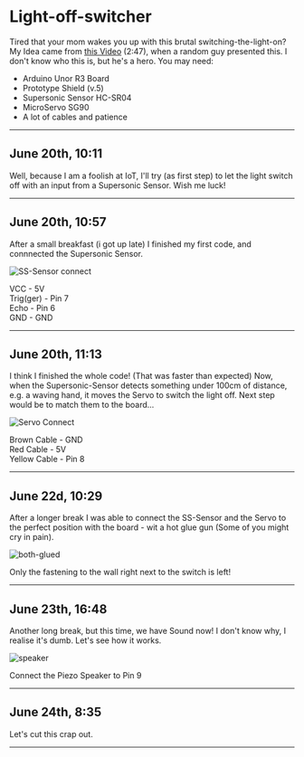 # Light-off-switcher
Tired that your mom wakes you up with this brutal switching-the-light-on? My Idea came from [this Video](https://www.youtube.com/watch?v=XNcZpjLA3yI) (2:47), when a random guy presented this. I don't know who this is, but he's a hero.
You may need:
* Arduino Unor R3 Board
* Prototype Shield (v.5)
* Supersonic Sensor HC-SR04
* MicroServo SG90
* A lot of cables and patience
________________________________________________________________________________________________________________________________
## June 20th, 10:11  
Well, because I am a foolish at IoT, I'll try (as first step) to let the light switch off with an input from a Supersonic Sensor.
Wish me luck!
________________________________________________________________________________________________________________________________
## June 20th, 10:57  
After a small breakfast (i got up late) I finished my first code, and connnected the Supersonic Sensor.

![SS-Sensor connect](https://github.com/user-attachments/assets/64cf7565-8ab5-4add-918b-5b5d57c22de2)

VCC - 5V  
Trig(ger) - Pin 7  
Echo - Pin 6  
GND - GND  
________________________________________________________________________________________________________________________________
## June 20th, 11:13  
I think I finished the whole code! (That was faster than expected)
Now, when the Supersonic-Sensor detects something under 100cm of distance, e.g. a waving hand, it moves the Servo to switch the light off.
Next step would be to match them to the board...

![Servo Connect](https://github.com/user-attachments/assets/dcba93c6-3719-4a8e-b0d1-88b27194d820)

Brown Cable - GND  
Red Cable - 5V  
Yellow Cable - Pin 8
________________________________________________________________________________________________________________________________
## June 22d, 10:29
After a longer break I was able to connect the SS-Sensor and the Servo to the perfect position with the board - wit a hot glue gun (Some of you might cry in pain).

![both-glued](https://github.com/user-attachments/assets/6b94b420-e894-4811-b703-2d2bee55c992)

Only the fastening to the wall right next to the switch is left!
________________________________________________________________________________________________________________________________
## June 23th, 16:48
Another long break, but this time, we have Sound now!
I don't know why, I realise it's dumb. Let's see how it works.

![speaker](https://github.com/user-attachments/assets/863a4bfb-462b-4c02-8493-298bff4778ac)

Connect the Piezo Speaker to Pin 9
________________________________________________________________________________________________________________________________
## June 24th, 8:35
Let's cut this crap out.
________________________________________________________________________________________________________________________________
